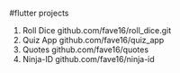 #flutter projects 

1.  Roll Dice  github.com/fave16/roll_dice.git
2.  Quiz App   github.com/fave16/quiz_app
3.  Quotes     github.com/fave16/quotes
4.  Ninja-ID   github.com/fave16/ninja-id



